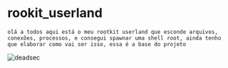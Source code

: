 # rookit_userland

```olá a todos aqui está o meu rootkit userland que esconde arquivos, conexões, processos, e consegui spawnar uma shell root, ainda tenho que elaborar como vai ser isso, essa é a base do projeto```

![deadsec](https://github.com/DARKSECshell/rookit_userland/assets/121623691/5b7934c7-9e96-4876-a4da-3e49ae9c7a6d)
